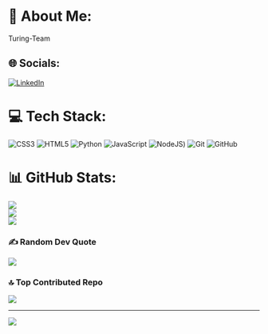 # 💫 About Me:
Turing-Team


## 🌐 Socials:


[![LinkedIn](https://img.shields.io/badge/LinkedIn-%230077B5.svg?logo=linkedin&logoColor=white)]([https://linkedin.com/in/https://www.linkedin.com/in/ali-safi2003?trk=contact-info](https://www.linkedin.com/in/dev-patel2139/)) 
#

# 💻 Tech Stack:
![CSS3](https://img.shields.io/badge/css3-%231572B6.svg?style=flat&logo=css3&logoColor=white) ![HTML5](https://img.shields.io/badge/html5-%23E34F26.svg?style=flat&logo=html5&logoColor=white)   ![Python](https://img.shields.io/badge/python-3670A0?style=flat&logo=python&logoColor=ffdd54) ![JavaScript](https://img.shields.io/badge/javascript-%23323330.svg?style=flat&logo=javascript&logoColor=%23F7DF1E)  ![NodeJS](https://img.shields.io/badge/node.js-6DA55F?style=flat&logo=node.js&logoColor=white))  ![Git](https://img.shields.io/badge/git-%23F05033.svg?style=flat&logo=git&logoColor=white) ![GitHub](https://img.shields.io/badge/github-%23121011.svg?style=flat&logo=github&logoColor=white)
# 📊 GitHub Stats:
![](https://github-readme-stats.vercel.app/api?username=Dev2139&theme=radical&hide_border=false&include_all_commits=false&count_private=false)<br/>
![](https://github-readme-streak-stats.herokuapp.com/?user=Dev2139&theme=radical&hide_border=false)<br/>
![](https://github-readme-stats.vercel.app/api/top-langs/?username=Dev2139&theme=radical&hide_border=false&include_all_commits=false&count_private=false&layout=compact)

### ✍️ Random Dev Quote
![](https://quotes-github-readme.vercel.app/api?type=horizontal&theme=radical)

### 🔝 Top Contributed Repo
![](https://github-contributor-stats.vercel.app/api?username=Dev2139&limit=5&theme=radical&combine_all_yearly_contributions=true)

---
[![](https://visitcount.itsvg.in/api?id=Dev2139&icon=2&color=6)](https://visitcount.itsvg.in)

<!-- Proudly created with GPRM ( https://gprm.itsvg.in ) -->
